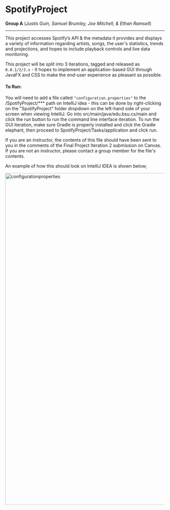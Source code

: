 # SpotifyProject
**Group A** (*Justis Guin, Samuel Brumley, Joe Mitchell, & Ethan Ramsell*)

---
This project accesses Spotify’s API & the metadata it provides and displays a variety of information regarding artists, songs, the user's statistics, trends and projections, and hopes to include playback controls and live data monitoring.

This project will be split into 3 iterations, tagged and released as `0.0.1/2/3.x` - It hopes to implement an application-based GUI through JavaFX and CSS to make the end-user experience as pleasant as possible.



#### To Run:

You will need to add a file called `"configuration.properties"` to the /SpotifyProject/*** path on IntelliJ idea - this can be done by right-clicking on the "SpotifyProject" folder dropdown on the left-hand side of your screen when viewing IntelliJ. 
Go into src/main/java/edu.bsu.cs/main and click the run button to run the command line interface iteration. To run the GUI iteration, make sure Gradle is properly installed and click the Gradle elephant, then proceed to SpotifyProject/Tasks/application and click run.

If you are an instructor, the contents of this file should have been sent to you in the comments of the Final Project Iteration 2 submission on Canvas. If you are not an instructor, please contact a group member for the file's contents.

An example of how this should look on IntelliJ IDEA is shown below;

<img width="1045" alt="configurationproperties" src="https://github.com/bsu-cs222-spring24-dll/SpotifyProject-GroupA/assets/53591194/2760132b-c366-41b9-a5d8-fc3a2ca91b9c">

